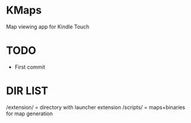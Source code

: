 KMaps
=====

Map viewing app for Kindle Touch


TODO
====
* First commit


DIR LIST
========
/extension/ = directory with launcher extension
/scripts/ = maps+binaries for map generation